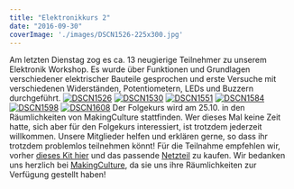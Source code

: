 ```yaml
---
title: "Elektronikkurs 2"
date: "2016-09-30"
coverImage: './images/DSCN1526-225x300.jpg'
---
```


Am letzten Dienstag zog es ca. 13 neugierige Teilnehmer zu unserem Elektronik Workshop. Es wurde über Funktionen und Grundlagen verschiedener elektrischer Bauteile gesprochen und erste Versuche mit verschiedenen Widerständen, Potentiometern, LEDs und Buzzern durchgeführt. [![DSCN1526](../images/DSCN1526-225x300.jpg)](https://hackzogtum-coburg.de/wp-content/uploads/2016/09/DSCN1526.jpg) [![DSCN1530](../images/DSCN1530-300x225.jpg)](https://hackzogtum-coburg.de/wp-content/uploads/2016/09/DSCN1530.jpg) [![DSCN1551](../images/DSCN1551-300x225.jpg)](https://hackzogtum-coburg.de/wp-content/uploads/2016/09/DSCN1551.jpg) [![DSCN1584](../images/DSCN1584-300x225.jpg)](https://hackzogtum-coburg.de/wp-content/uploads/2016/09/DSCN1584.jpg) [![DSCN1598](../images/DSCN1598-300x225.jpg)](https://hackzogtum-coburg.de/wp-content/uploads/2016/09/DSCN1598.jpg) [![DSCN1608](../images/DSCN1608-300x225.jpg)](https://hackzogtum-coburg.de/wp-content/uploads/2016/09/DSCN1608.jpg) Der Folgekurs wird am 25.10. in den Räumlichkeiten von MakingCulture stattfinden. Wer dieses Mal keine Zeit hatte, sich aber für den Folgekurs interessiert, ist trotzdem jederzeit willkommen. Unsere Mitglieder helfen und erklären gerne, so dass ihr trotzdem problemlos teilnehmen könnt! Für die Teilnahme empfehlen wir, vorher [ dieses Kit hier](https://www.amazon.de/dp/B01J79YG8G/ref=cm_sw_em_r_mt_dp_.7QVxbMVMZDZT?tag=hackzcobur-21) und das passende [Netzteil](https://www.amazon.de/dp/B002E4YQGY/ref=cm_sw_em_r_mt_dp_9mRVxbN5YYXY3?tag=hackzcobur-21) zu kaufen. Wir bedanken uns herzlich bei [MakingCulture](http://makingculture.de/index.html), da sie uns ihre Räumlichkeiten zur Verfügung gestellt haben!
